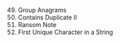 49. Group Anagrams
219. Contains Duplicate II
383. Ransom Note
387. First Unique Character in a String